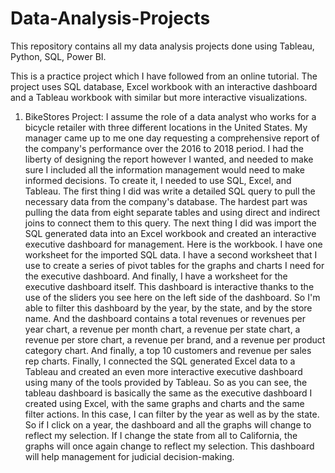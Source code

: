 # Data-Analysis-Projects
This repository contains all my data analysis projects done using Tableau, Python, SQL, Power BI.

This is a practice project which I have followed from an online tutorial. The project uses SQL database, Excel workbook with an interactive dashboard and a Tableau workbook with similar but more interactive visualizations.

1. BikeStores Project: I assume the role of a data analyst who works for a bicycle retailer with three different locations in the United States. My manager came up to me one day requesting a comprehensive report of the company's performance over the 2016 to 2018 period. I had the liberty of designing the report however I wanted, and needed to make sure I included all the information management would need to make informed decisions. To create it, I needed to use SQL, Excel, and Tableau. The first thing I did was write a detailed SQL query to pull the necessary data from the company's database. The hardest part was pulling the data from eight separate tables and using direct and indirect joins to connect them to this query. The next thing I did was import the SQL generated data into an Excel workbook and created an interactive executive dashboard for management. Here is the workbook. I have one worksheet for the imported SQL data. I have a second worksheet that I use to create a series of pivot tables for the graphs and charts I need for the executive dashboard. And finally, I have a worksheet for the executive dashboard itself. This dashboard is interactive thanks to the use of the sliders you see here on the left side of the dashboard. So I'm able to filter this dashboard by the year, by the state, and by the store name. And the dashboard contains a total revenues or revenues per year chart, a revenue per month chart, a revenue per state chart, a revenue per store chart, a revenue per brand, and a revenue per product category chart. And finally, a top 10 customers and revenue per sales rep charts. Finally, I connected the SQL generated Excel data to a Tableau and created an even more interactive executive dashboard using many of the tools provided by Tableau. So as you can see, the tableau dashboard is basically the same as the executive dashboard I created using Excel, with the same graphs and charts and the same filter actions. In this case, I can filter by the year as well as by the state. So if I click on a year, the dashboard and all the graphs will change to reflect my selection. If I change the state from all to California, the graphs will once again change to reflect my selection.
This dashboard will help management for judicial decision-making.
